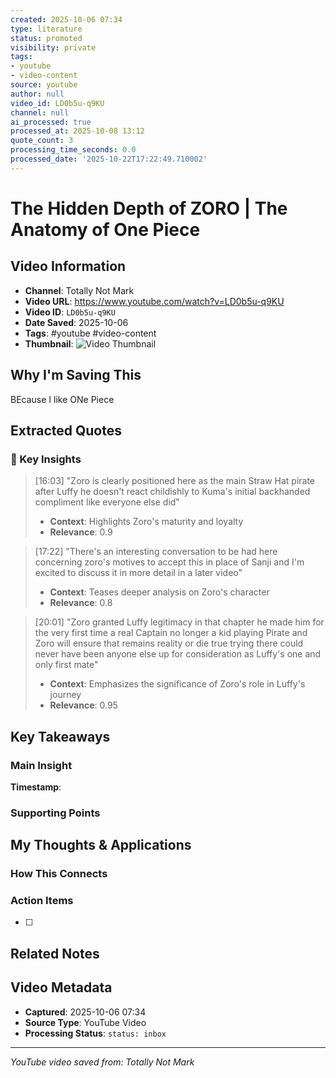```yaml
---
created: 2025-10-06 07:34
type: literature
status: promoted
visibility: private
tags:
- youtube
- video-content
source: youtube
author: null
video_id: LD0b5u-q9KU
channel: null
ai_processed: true
processed_at: 2025-10-08 13:12
quote_count: 3
processing_time_seconds: 0.0
processed_date: '2025-10-22T17:22:49.710002'
---
```



# The Hidden Depth of ZORO | The Anatomy of One Piece

## Video Information
- **Channel**: Totally Not Mark
- **Video URL**: https://www.youtube.com/watch?v=LD0b5u-q9KU
- **Video ID**: `LD0b5u-q9KU`
- **Date Saved**: 2025-10-06
- **Tags**: #youtube #video-content
- **Thumbnail**: ![Video Thumbnail](https://i.ytimg.com/vi/LD0b5u-q9KU/hqdefault.jpg)

## Why I'm Saving This
BEcause I like ONe Piece

## Extracted Quotes

### 🎯 Key Insights

> [16:03] "Zoro is clearly positioned here as the main Straw Hat pirate after Luffy he doesn't react childishly to Kuma's initial backhanded compliment like everyone else did"
> - **Context**: Highlights Zoro's maturity and loyalty
> - **Relevance**: 0.9

> [17:22] "There's an interesting conversation to be had here concerning zoro's motives to accept this in place of Sanji and I'm excited to discuss it in more detail in a later video"
> - **Context**: Teases deeper analysis on Zoro's character
> - **Relevance**: 0.8

> [20:01] "Zoro granted Luffy legitimacy in that chapter he made him for the very first time a real Captain no longer a kid playing Pirate and Zoro will ensure that remains reality or die true trying there could never have been anyone else up for consideration as Luffy's one and only first mate"
> - **Context**: Emphasizes the significance of Zoro's role in Luffy's journey
> - **Relevance**: 0.95


## Key Takeaways
<!-- As you watch, capture key points here -->

### Main Insight
> 

**Timestamp**: 

### Supporting Points
<!-- Add more as you watch -->

## My Thoughts & Applications

### How This Connects
<!-- Links to your existing knowledge -->

### Action Items
- [ ] 

## Related Notes
<!-- Add [[wiki-links]] as you make connections -->

## Video Metadata
<!-- Auto-filled for future reference -->
- **Captured**: 2025-10-06 07:34
- **Source Type**: YouTube Video
- **Processing Status**: `status: inbox`

---
*YouTube video saved from: Totally Not Mark*
